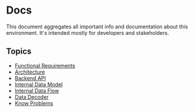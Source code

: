 # Docs

This document aggregates all important info and documentation about this environment.
It's intended mostly for developers and stakeholders.

## Topics

- [Functional Requirements](req/README.md)
- [Architecture](architecture/README.md)
- [Backend API](api/README.md)
- [Internal Data Model](model/README.md)
- [Internal Data Flow](flow/README.md)
- [Data Decoder](data-decoder/README.md)
- [Know Problems](problems/README.md)
